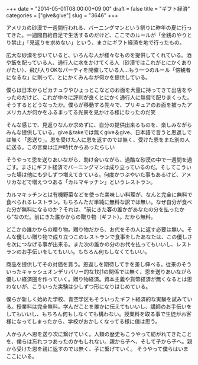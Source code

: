 +++
date = "2014-05-01T08:00:00+09:00"
draft = false
title = "ギフト経済"
categories = ["give&amp;give"]
slug = "3646"
+++

アメリカの砂漠で一週間行われる、バーニングマンという祭りに昨年の夏に行ってきた。一週間自給自足で生活するのだけど、ここでのルールが「金銭のやりとり禁止」「見返りを求めない」という、まさにギフト経済を地で行ったもの。

広大な砂漠を歩いていると、いろんな人が様々なものを提供してくれている。酒や飯を配っている人、通行人に水をかけてくる人（砂漠ではこれがとにかくありがたい）、飛び入りOKなパーティを開催している人…もう一つのルール「傍観者になるな」に則って、とにかくみんなが何かを提供している。

僕らは日本からピカチュウやひょっとこなどのお面を大量に持ってきて出店をやったのだけど、これが中々に評判が良くとにかく通行人に無償で配りまくった。そうするとどうなったか。僕らが移動する先々で、プリキュアのお面を被ったアメリカ人が何かをふるまってる光景を見かける様になったのだ笑

そんな感じで、見返りなんか求めずに、自分の提供出来るものを、楽しみながらみんな提供している。give＆takeでは無くgive＆give、日本語で言うと恩返しでは無く「恩送り」。恩を受けた人に恩を返すのでは無く、受けた恩をまた別の人に送る。この言葉は江戸時代からあったらしい

そうやって恩を送りあいながら、助け合いながら、過酷な砂漠の中で一週間を過ごす。まさにギフト経済でバーニングマンは成り立っているのだ。そしてこういった場は他にも少しずつ増えてきている。何度かつぶやいた事もあるけど、アメリカなどで増えつつある「カルマキッチン」というレストラン。

カルマキッチンとは有機野菜などを使った美味しい料理が、なんと完全に無料で食べられるレストラン。もちろんただ単純に無料な訳では無い。なぜ自分が食べた分が無料になるのか？それは、"前にきた客の誰かがあなたの分を払ったから"なのだ。前にきた誰かからの贈り物（ギフト）。だから無料。

どこかの誰かからの贈り物。贈り物だから、お代をその人に返す必要は無い。そんな優しい贈り物で成り立つこのレストランで食事をしたあなたは、この優しさを次につなげる事が出来る。また次の誰かの分のお代を払ってもいいし、レストランのお手伝いをしてもいい。もちろん何もしなくてもいい。

商品を提供してその対価を貰う。恩返しを期待して手を差し伸べる。従来のそういったキャッシュオンデリバリー的な1対1の関係では無く、恩を送りあいながら優しい経済圏を作っていく。贈り物経済。資本主義や貨幣経済が無くなるとは思わないが、こういった実験は少しずつ形になりはじめている。

僕らが新しく始めた学校、青空学区もそういったギフト経済的な実験を試みている。授業料は完全無料。学んだことを誰かに伝えてもいいし、講師のお手伝いをしてもいいし、もちろん何もしなくても構わない。授業料を取る事で生徒がお客様になってしまったから、学校がおかしくなってる様に僕は思う。

人から人へ恩を送り次に繋げていく。人類の歴史もこうやって紡がれてきたことを、僕らは忘れつつあったのかもしれない。親から子へ、そして子から子へ。親から受けた恩を親に返すのでは無く、子に繋げていく。
そうやって僕らはいまここにいる。
